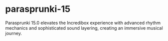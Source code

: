 # parasprunki-15
Parasprunki 15.0 elevates the Incredibox experience with advanced rhythm mechanics and sophisticated sound layering, creating an immersive musical journey.
